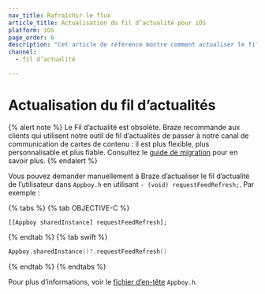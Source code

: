 ```yaml
---
nav_title: Rafraîchir le flux
article_title: Actualisation du fil d’actualité pour iOS
platform: iOS
page_order: 6
description: "Cet article de référence montre comment actualiser le fil d’actualité dans votre application iOS."
channel:
  - fil d’actualité

---
```


# Actualisation du fil d’actualités

{% alert note %}
Le Fil d’actualité est obsolète. Braze recommande aux clients qui utilisent notre outil de fil d’actualités de passer à notre canal de communication de cartes de contenu : il est plus flexible, plus personnalisable et plus fiable. Consultez le [guide de migration]({{site.baseurl}}/user_guide/message_building_by_channel/content_cards/migrating_from_news_feed/) pour en savoir plus.
{% endalert %}

Vous pouvez demander manuellement à Braze d’actualiser le fil d’actualité de l’utilisateur dans `Appboy.h` en utilisant `- (void) requestFeedRefresh;`. Par exemple :

{% tabs %}
{% tab OBJECTIVE-C %}

```objc
[[Appboy sharedInstance] requestFeedRefresh];
```

{% endtab %}
{% tab swift %}

```swift
Appboy.sharedInstance()?.requestFeedRefresh()
```

{% endtab %}
{% endtabs %}

Pour plus d’informations, voir le [fichier d’en-tête][15] `Appboy.h`.


[15]: https://github.com/Appboy/appboy-ios-sdk/blob/master/AppboyKit/include/Appboy.h "Appboy.h Header File"
